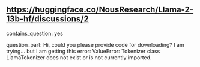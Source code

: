 ## https://huggingface.co/NousResearch/Llama-2-13b-hf/discussions/2

contains_question: yes

question_part: Hi, could you please provide code for downloading? I am trying... but I am getting this error: ValueError: Tokenizer class LlamaTokenizer does not exist or is not currently imported.